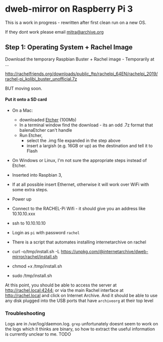 # dweb-mirror on Raspberry Pi 3

This is a work in progress - rewritten after first clean run on a new OS.

If they dont work please email mitra@archive.org

## Step 1: Operating System + Rachel Image

Download the temporary Raspbian Buster + Rachel image - 
Temporarily at ...

http://rachelfriends.org/downloads/public_ftp/rachelpi_64EN/rachelpi_2019/rachel-pi_kolibi_buster_unofficial.7z

BUT moving soon.

#### Put it onto a SD card
* On a Mac:
  * downloaded [Etcher](https://www.balena.io/etcher/) (100Mb)
  * In a terminal window find the download - its an odd .7z format that balenaEtcher can't handle
  * Run Etcher,
    * select the .img file expanded in the step above
    * insert a largish (e.g. 16GB or up) as the destination and tell it to Flash
* On Windows or Linux, I'm not sure the appropriate steps instead of Etcher. 
* Inserted into Raspbian 3,
* If at all possible insert Ethernet, otherwise it will work over WiFi with some extra steps.
* Power up
* Connect to the RACHEL-Pi Wifi - it should give you an address like 10.10.10.xxx
* ssh to 10.10.10.10
* Login as `pi` with password `rachel`

* There is a script that automates installing internetarchive on rachel
* curl -o/tmp/install.sh -L https://unpkg.com/@internetarchive/dweb-mirror/rachel/install.sh
* chmod +x /tmp/install.sh
* sudo /tmp/install.sh

At this point, 
you should be able to access the server at http://rachel.local:4244;
or via the main Rachel interface at http://rachel.local and click on Internet Archive.
And it should be able to use any disk plugged into the USB ports 
that have `archiveorg` at their top level

### Troubleshooting

Logs are in /var/log/daemon.log. 
`grep` unfortunately doesnt seem to work on the logs which it thinks are binary, 
so how to extract the useful information is currently unclear to me. TODO

